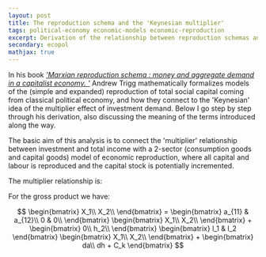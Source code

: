 ```yaml
---
layout: post
title: The reproduction schema and the 'Keynesian multiplier'
tags: political-economy economic-models economic-reproduction
excerpt: Derivation of the relationship between reproduction schemas and the 'Keynesian multiplier'
secondary: ecopol
mathjax: true
---
```


In his book [*'Marxian reproduction schema : money and aggregate demand in a capitalist economy.
'*](http://www.worldcat.org/title/marxian-reproduction-schema-money-and-aggregate-demand-in-a-capitalist-economy/oclc/946076663) Andrew Trigg mathematically formalizes models of the (simple and expanded) reproduction of total social capital coming from classical political economy, and how they connect to the 'Keynesian' idea of the multiplier effect of investment demand.
Below I go step by step through his derivation, also discussing the meaning of the terms introduced along the way.

The basic aim of this analysis is to connect the 'multiplier' relationship between investment and total income with a 2-sector (consumption goods and capital goods) model of economic reproduction, where all capital and labour is reproduced and the capital stock is potentially incremented.

The multiplier relationship is:


For the gross product we have:  

$$
    \begin{bmatrix} X_1\\ X_2\\ \end{bmatrix} = \begin{bmatrix} a_{11} & a_{12}\\ 0 & 0\\ \end{bmatrix}
    \begin{bmatrix} X_1\\ X_2\\ \end{bmatrix} + \begin{bmatrix} 0\\ h_2\\ \end{bmatrix}
    \begin{bmatrix} l_1 & l_2 \end{bmatrix} \begin{bmatrix} X_1\\ X_2\\ \end{bmatrix}
    + \begin{bmatrix} da\\ dh + C_k \end{bmatrix}  
$$
